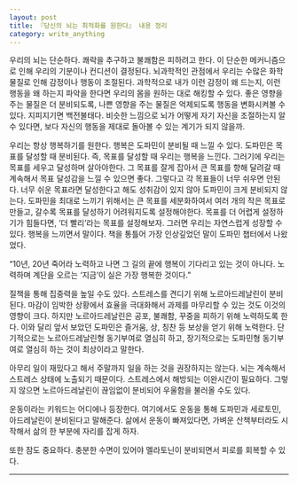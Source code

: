 ```yaml
---
layout: post
title: 『당신의 뇌는 최적화를 원한다』 내용 정리
category: write_anything
---
```


우리의 뇌는 단순하다. 쾌락을 추구하고 불쾌함은 피하려고 한다. 이 단순한 메커니즘으로 인해 우리의 기분이나 컨디션이 결정된다. 뇌과학적인 관점에서 우리는 수많은 화학물질로 인해 감정이나 행동이 조절된다. 과학적으로 내가 이런 감정이 왜 드는지, 이런 행동을 왜 하는지 파악을 한다면 우리의 몸을 원하는 대로 해킹할 수 있다. 좋은 영향을 주는 물질은 더 분비되도록, 나쁜 영향을 주는 물질은 억제되도록 행동을 변화시켜볼 수 있다. 지피지기면 백전불태다. 비슷한 느낌으로 뇌가 어떻게 자기 자신을 조절하는지 알 수 있다면, 보다 자신의 행동을 제대로 돌아볼 수 있는 계기가 되지 않을까.

우리는 항상 행복하기를 원한다. 행복은 도파민이 분비될 때 느낄 수 있다. 도파민은 목표를 달성할 때 분비된다. 즉, 목표를 달성할 때 우리는 행복을 느낀다. 그러기에 우리는 목표를 세우고 달성하며 살아야한다. 그 목표를 잘게 잡아서 큰 목표를 향해 달려갈 때 계속해서 목표 달성감을 느낄 수 있으면 좋다. 그렇다고 각 목표들이 너무 쉬우면 안된다. 너무 쉬운 목표라면 달성한다고 해도 성취감이 있지 않아 도파민이 크게 분비되지 않는다. 도파민을 최대로 느끼기 위해서는 큰 목표를 세분화하여서 여러 개의 작은 목표로 만들고, 갈수록 목표를 달성하기 어려워지도록 설정해야한다. 목표를 더 어렵게 설정하기가 힘들다면, ‘더 빨리’라는 목표를 설정해보자. 그러면 우리는 자연스럽게 성장할 수 있다. 행복을 느끼면서 말이다. 책을 통틀어 가장 인상깊었던 말이 도파민 챕터에서 나왔었다.

“10년, 20년 죽어라 노력하고 나면 그 길의 끝에 행복이 기다리고 있는 것이 아니다. 노력하며 계단을 오르는 ‘지금’이 실은 가장 행복한 것이다.”

질책을 통해 집중력을 높일 수도 있다. 스트레스를 견디기 위해 노르아드레날린이 분비된다. 마감이 임박한 상황에서 효율을 극대화해서 과제를 마무리할 수 있는 것도 이것의 영향이 크다. 하지만 노르아드레날린은 공포, 불쾌함, 꾸중을 피하기 위해 노력하도록 한다. 이와 달리 앞서 보았던 도파민은 즐거움, 상, 칭찬 등 보상을 얻기 위해 노력한다. 단기적으로는 노르아드레날린형 동기부여로 열심히 하고, 장기적으로는 도파민형 동기부여로 열심히 하는 것이 최상이라고 말한다.

아무리 일이 재밌다고 해서 주말까지 일을 하는 것을 권장하지는 않는다. 뇌는 계속해서 스트레스 상태에 노출되기 때문이다. 스트레스에서 해방되는 이완시간이 필요하다. 그렇지 않으면 노르아드레날린이 끊임없이 분비되어 우울함을 불러올 수도 있다.

운동이라는 키워드는 어디에나 등장한다. 여기에서도 운동을 통해 도파민과 세로토민, 아드레날린이 분비된다고 말해준다. 삶에서 운동이 빠져있다면, 가벼운 산책부터라도 시작해서 삶의 한 부분에 자리를 잡게 하자. 

또한 잠도 중요하다. 충분한 수면이 있어야 멜라토닌이 분비되면서 피로를 회복할 수 있다.

- - -